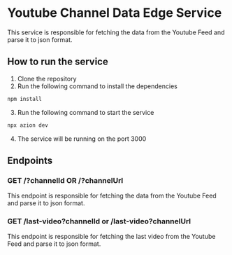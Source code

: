 # Youtube Channel Data Edge Service

This service is responsible for fetching the data from the Youtube Feed and parse it to json format.

## How to run the service

1. Clone the repository
2. Run the following command to install the dependencies

```bash
npm install
```

3. Run the following command to start the service

```bash
npx azion dev
```

4. The service will be running on the port 3000

## Endpoints

### GET /?channelId OR /?channelUrl

This endpoint is responsible for fetching the data from the Youtube Feed and parse it to json format.

### GET /last-video?channelId or /last-video?channelUrl

This endpoint is responsible for fetching the last video from the Youtube Feed and parse it to json format.

